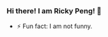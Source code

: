 ### Hi there! I am Ricky Peng! 👋

- ⚡ Fun fact: I am not funny.

<!-- [![Ricky's GitHub stats](https://github-readme-stats.vercel.app/api?username=rickypeng99&count_private=true&show_icons=true)](https://github.com/anuraghazra/github-readme-stats)

[![Top Langs](https://github-readme-stats.vercel.app/api/top-langs/?username=rickypeng99&layout=compact&hide=html)](https://github.com/anuraghazra/github-readme-stats) -->



<!--
**rickypeng99/rickypeng99** is a ✨ _special_ ✨ repository because its `README.md` (this file) appears on your GitHub profile.

Here are some ideas to get you started:

- 🌱 I’m currently learning ...
- 👯 I’m looking to collaborate on ...
- 🤔 I’m looking for help with ...
- 💬 Ask me about ...
- 📫 How to reach me: ...
- 😄 Pronouns: ...
- ⚡ Fun fact: ...
-->
